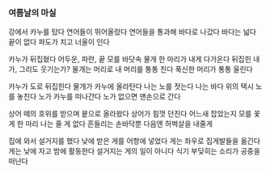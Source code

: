 ### 여름날의 마실

강에서 카누를 탔다
연어들이 뛰어올랐다 연어들을 통과해
바다로 나갔다
바다는 넓다
끝이 없다
파도가 치고 너울이 인다

카누가 뒤집혔다
어두운, 파란, 끝 모를 바닷속
물개 한 마리가 내게 다가온다
뒤집힌 내가, 그리도 웃기는가?
물개는 머리로 내 머리를 통통 친다
푹신한 머리가 통통 울린다

카누가 도로 뒤집힌다 물개가 카누에 올라탄다 나는 노를 젓는다 나는 바다 위의 택시 노를 놓친다 노가 카누를 떠나간다 노가 없으면 맨손으로 간다

상어 떼의 호위를 받으며
뭍으로 올라왔다 상어가 힘껏 던진다
어느새 잡았는지 모를 꽃게 한 마리
나는 줄 게 없다 흔들리는 손바닥뿐 다음엔 허벅살을 내줄게

집에 와서 설거지를 했다 낮에 받은 게를
어항에 넣었다
게는 좌우로 집게발들을 옮긴다 게는 낮에 자고 밤에 활동한다
설거지는 게의 일이 아니다
식기 부딪히는 소리가
공중을 떠난다
